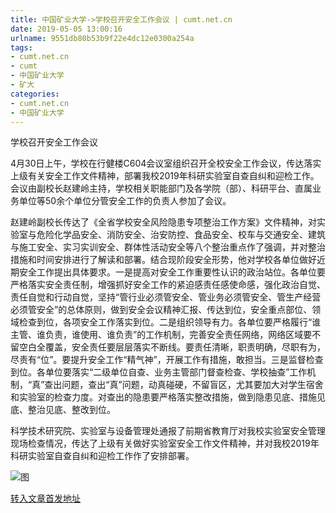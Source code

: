 ```yaml
---
title: 中国矿业大学->学校召开安全工作会议 | cumt.net.cn
date: 2019-05-05 13:00:16
urlname: 9551db80b53b9f22e4dc12e0300a254a
tags: 
- cumt.net.cn
- cumt
- 中国矿业大学
- 矿大
categories:
- cumt.net.cn
- 中国矿业大学
---
```


学校召开安全工作会议

4月30日上午，学校在行健楼C604会议室组织召开全校安全工作会议，传达落实上级有关安全工作文件精神，部署我校2019年科研实验室自查自纠和迎检工作。会议由副校长赵建岭主持，学校相关职能部门及各学院（部）、科研平台、直属业务单位等50余个单位分管安全工作的负责人参加了会议。

赵建岭副校长传达了《全省学校安全风险隐患专项整治工作方案》文件精神，对实验室与危险化学品安全、消防安全、治安防控、食品安全、校车与交通安全、建筑与施工安全、实习实训安全、群体性活动安全等八个整治重点作了强调，并对整治措施和时间安排进行了解读和部署。结合现阶段安全形势，他对学校各单位做好近期安全工作提出具体要求。一是提高对安全工作重要性认识的政治站位。各单位要严格落实安全责任制，增强抓好安全工作的紧迫感责任感使命感，强化政治自觉、责任自觉和行动自觉，坚持“管行业必须管安全、管业务必须管安全、管生产经营必须管安全”的总体原则，做到安全会议精神汇报、传达到位，安全重点部位、领域检查到位，各项安全工作落实到位。二是组织领导有力。各单位要严格履行“谁主管、谁负责，谁使用、谁负责”的工作机制，完善安全责任网络，网络区域要不留空白全覆盖，安全责任要层层落实不断线。要责任清晰，职责明确，尽职有为，尽责有“位”。要提升安全工作“精气神”，开展工作有措施，敢担当。三是监督检查到位。各单位要落实“二级单位自查、业务主管部门督查检查、学校抽查”工作机制，“真”查出问题，查出“真”问题，动真碰硬，不留盲区，尤其要加大对学生宿舍和实验室的检查力度。对查出的隐患要严格落实整改措施，做到隐患见底、措施见底、整治见底、整改到位。

科学技术研究院、实验室与设备管理处通报了前期省教育厅对我校实验室安全管理现场检查情况，传达了上级有关做好实验室安全工作文件精神，并对我校2019年科研实验室自查自纠和迎检工作作了安排部署。

![图](http://xwzx.cumt.edu.cn/_upload/article/images/e1/57/aa4e4fd34106a3d31e7155e214ef/d2ce0152-a625-4d78-be3b-8666f8e151eb.png)

[转入文章首发地址](http://xwzx.cumt.edu.cn/fc/06/c513a523270/page.htm)